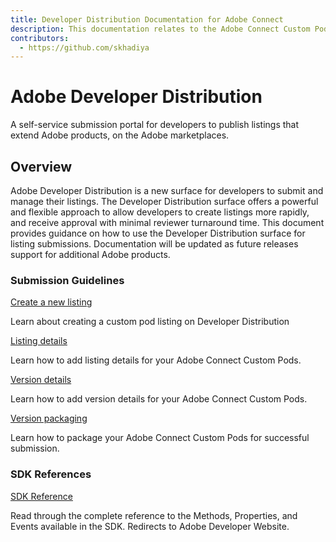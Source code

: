 ```yaml
---
title: Developer Distribution Documentation for Adobe Connect 
description: This documentation relates to the Adobe Connect Custom Pods submission and review on Adobe Developer Distribution
contributors:
  - https://github.com/skhadiya
---
```


<HeroSimple slots="heading, text"/>

# Adobe Developer Distribution

A self-service submission portal for developers to publish listings that extend Adobe products, on the Adobe marketplaces.

<Resources slots="heading, links"/>

## Overview

Adobe Developer Distribution is a new surface for developers to submit and manage their listings. The Developer Distribution surface offers a powerful and flexible approach to allow developers to create listings more rapidly, and receive approval with minimal reviewer turnaround time. This document provides guidance on how to use the Developer Distribution surface for listing submissions. Documentation will be updated as future releases support for additional Adobe products.​


<DiscoverBlock slots="heading, link, text"/>

### Submission Guidelines

[Create a new listing](guides/create_listing/index.md)

Learn about creating a custom pod listing on Developer Distribution

<DiscoverBlock slots="link, text"/>

[Listing details](guides/listing_details/index.md)

Learn how to add listing details for your Adobe Connect Custom Pods. 

<DiscoverBlock slots="link, text"/>

[Version details](guides/version_details/index.md)

Learn how to add version details for your Adobe Connect Custom Pods.

<DiscoverBlock slots="link, text"/>

[Version packaging](guides/version_packaging/index.md)

Learn how to package your Adobe Connect Custom Pods for successful submission. 

<DiscoverBlock width="100%" slots="heading, link, text"/>

### SDK References

[SDK Reference](https://developer.adobe.com/adobe-connect-sdk/sdk/)

Read through the complete reference to the Methods, Properties, and Events available in the SDK. Redirects to Adobe Developer Website. 

